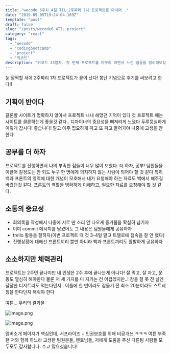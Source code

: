 ```yaml
---
title: "wecode 6주차_4일 TIL_2주짜리 1차 프로젝트를 마치며.."
date: "2019-09-05T19:24:04.169Z"
template: "post"
draft: false
slug: "/posts/wecode6_4TIL_project"
category: "react"
tags:
  - "wecode"
  - "codingbootcamp"
  - "project"
  - "위코드"
description: "위코드 33일차. 첫 번째 프로젝트를 마무리 하면서 느낀 점들을 정리해보았다."
---
```


눈 깜짝할 새에 2주짜리 1차 프로젝트가 끝이 났다!
쫑난 기념으로 후기를 써보려고 한다!!

## 기획이 반이다

클론할 사이트가 명확하지 않아서 프로젝트 내내 헤맸던 기억이 있다
첫 프로젝트 때는 사이트를 클론하는게 좋을것 같다.. 디자이너의 중요성을 뼈저리게 느꼈다
두루뭉실하게 이렇게 갑시다! 좋습니다! 말고
아주 집요하게 파고 또 파고 들어가야 나중에 고생을 안한다

## 공부를 더 하자

프로젝트를 진행하면서 나의 부족한 점들이 너무 많이 보였다. 더 하자, 공부!
팀원들을 이끌어 갈정도는 안 되도 누구 한 명에게 의지하지 않는 사람이 되어야 할 것 같다
특히 백과 프론트의 영역에 대한 개념이 모호해서 내가 요청해야 하는 자료도 백에서 해주길 바랐던것 같다. 프론트의 역할을 명확하게 이해하고, 필요한 자료를 요청해야 할 것 같다.

## 소통의 중요성

- 회의록을 작성해서 나중에 서로 딴 소리 안 나오게 증거물을 확실히 남기자
- 이미 commit 메시지를 남겼어도 그 내용은 팀원들에게 공유하자
- trello 활용을 잘하자(이번 프로젝트 때 첫 3-4일 말고 트렐로에 접속을 잘 안 했다)
- 진행상황에 대해선 프론트끼리 뿐만 아니라 백과 프론트끼리도 활발하게 공유하자

## 소소하지만 체력관리

프로젝트는 2주면 끝나지만 내 인생은 2주 후에 끝나는게 아니다!
잘 먹고, 잘 자고, 운동도 열심히 해야한다
물론 저 세 가지를 다 지키는 건 어렵겠지만..!
잠을 잘 못 잔 날엔 달달한 디저트라도 먹는다던지.. 이틀에 한 번이라도 잠들기 전 최소 20분이라도 스트레칭을 한다던지 해줘야 한다

여튼... 우리의 결과물

![image.png](https://images.velog.io/post-images/dooreplay/b185bb10-d20d-11e9-93d3-efc48314c767/image.png)

![image.png](https://images.velog.io/post-images/dooreplay/b7bb6430-d20d-11e9-93d3-efc48314c767/image.png)

멤버소개 페이지가 핵심인데, 서프라이즈 + 인권보호를 위해 비공개쓰 ㅋㅋㅋ
여튼 부족한 저와 함께 하느라 고생한 팀원분들, 멘토님들, 저에게 도움을 주신 다른팀 사람들 모두모두 감사합니다. 수고 많으셨습니다!
